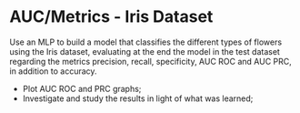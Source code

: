 # AUC/Metrics - Iris Dataset
 
Use an MLP to build a model that classifies the different types of flowers using the Iris dataset, evaluating at the end the model in the test dataset regarding the metrics precision, recall, specificity, AUC ROC and AUC PRC, in addition to accuracy.

- Plot AUC ROC and PRC graphs;
- Investigate and study the results in light of what was learned;
